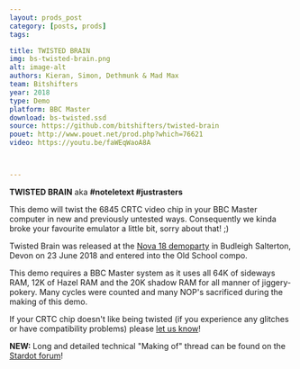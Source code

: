 ```yaml
---
layout: prods_post
category: [posts, prods]
tags: 

title: TWISTED BRAIN
img: bs-twisted-brain.png
alt: image-alt
authors: Kieran, Simon, Dethmunk & Mad Max
team: Bitshifters
year: 2018
type: Demo
platform: BBC Master
download: bs-twisted.ssd
source: https://github.com/bitshifters/twisted-brain
pouet: http://www.pouet.net/prod.php?which=76621
video: https://youtu.be/faWEqWaoA8A



---
```


**TWISTED BRAIN** aka **#noteletext #justrasters**

This demo will twist the 6845 CRTC video chip in your BBC Master computer in new and previously untested ways. Consequently we kinda broke your favourite emulator a little bit, sorry about that! ;)

Twisted Brain was released at the [Nova 18 demoparty](http://www.novaparty.org/) in Budleigh Salterton, Devon on 23 June 2018 and entered into the Old School compo.

This demo requires a BBC Master system as it uses all 64K of sideways RAM, 12K of Hazel RAM and the 20K shadow RAM for all manner of jiggery-pokery. Many cycles were counted and many NOP's sacrificed during the making of this demo.

If your CRTC chip doesn't like being twisted (if you experience any glitches or have compatibility problems) please [let us know](https://bitshifters.github.io/info.html)!

**NEW:** Long and detailed technical "Making of" thread can be found on the [Stardot forum](https://stardot.org.uk/forums/viewtopic.php?f=53&t=15300)!
